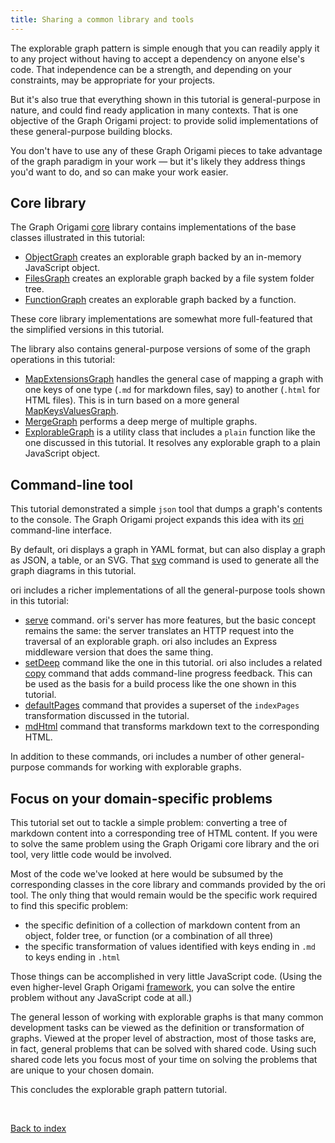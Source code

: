 ```yaml
---
title: Sharing a common library and tools
---
```


The explorable graph pattern is simple enough that you can readily apply it to any project without having to accept a dependency on anyone else's code. That independence can be a strength, and depending on your constraints, may be appropriate for your projects.

But it's also true that everything shown in this tutorial is general-purpose in nature, and could find ready application in many contexts. That is one objective of the Graph Origami project: to provide solid implementations of these general-purpose building blocks.

You don't have to use any of these Graph Origami pieces to take advantage of the graph paradigm in your work — but it's likely they address things you'd want to do, and so can make your work easier.

## Core library

The Graph Origami [core](/core) library contains implementations of the base classes illustrated in this tutorial:

- [ObjectGraph](/core/ObjectGraph) creates an explorable graph backed by an in-memory JavaScript object.
- [FilesGraph](/core/FilesGraph) creates an explorable graph backed by a file system folder tree.
- [FunctionGraph](/core/FunctionGraph) creates an explorable graph backed by a function.

These core library implementations are somewhat more full-featured that the simplified versions in this tutorial.

The library also contains general-purpose versions of some of the graph operations in this tutorial:

- [MapExtensionsGraph](/core/MapExtensionsGraph) handles the general case of mapping a graph with one keys of one type (`.md` for markdown files, say) to another (`.html` for HTML files). This is in turn based on a more general [MapKeysValuesGraph](/core/MapKeysValuesGraph).
- [MergeGraph](/core/MergeGraph) performs a deep merge of multiple graphs.
- [ExplorableGraph](/core/ExplorableGraph) is a utility class that includes a `plain` function like the one discussed in this tutorial. It resolves any explorable graph to a plain JavaScript object.

## Command-line tool

This tutorial demonstrated a simple `json` tool that dumps a graph's contents to the console. The Graph Origami project expands this idea with its [ori](/cli) command-line interface.

By default, ori displays a graph in YAML format, but can also display a graph as JSON, a table, or an SVG. That [svg](/cli/builtins.html#svg) command is used to generate all the graph diagrams in this tutorial.

ori includes a richer implementations of all the general-purpose tools shown in this tutorial:

- [serve](/cli/builtins.html#serve) command. ori's server has more features, but the basic concept remains the same: the server translates an HTTP request into the traversal of an explorable graph. ori also includes an Express middleware version that does the same thing.
- [setDeep](/cli/builtins.html#setDeep) command like the one in this tutorial. ori also includes a related [copy](/cli/builtins.html#copy) command that adds command-line progress feedback. This can be used as the basis for a build process like the one shown in this tutorial.
- [defaultPages](/cli/builtins.html#defaultPages) command that provides a superset of the `indexPages` transformation discussed in the tutorial.
- [mdHtml](/cli/builtins.html#mdHtml) command that transforms markdown text to the corresponding HTML.

In addition to these commands, ori includes a number of other general-purpose commands for working with explorable graphs.

## Focus on your domain-specific problems

This tutorial set out to tackle a simple problem: converting a tree of markdown content into a corresponding tree of HTML content. If you were to solve the same problem using the Graph Origami core library and the ori tool, very little code would be involved.

Most of the code we've looked at here would be subsumed by the corresponding classes in the core library and commands provided by the ori tool. The only thing that would remain would be the specific work required to find this specific problem:

- the specific definition of a collection of markdown content from an object, folder tree, or function (or a combination of all three)
- the specific transformation of values identified with keys ending in `.md` to keys ending in `.html`

Those things can be accomplished in very little JavaScript code. (Using the even higher-level Graph Origami [framework](/framework), you can solve the entire problem without any JavaScript code at all.)

The general lesson of working with explorable graphs is that many common development tasks can be viewed as the definition or transformation of graphs. Viewed at the proper level of abstraction, most of those tasks are, in fact, general problems that can be solved with shared code. Using such shared code lets you focus most of your time on solving the problems that are unique to your chosen domain.

This concludes the explorable graph pattern tutorial.

&nbsp;

[Back to index](/pattern)
